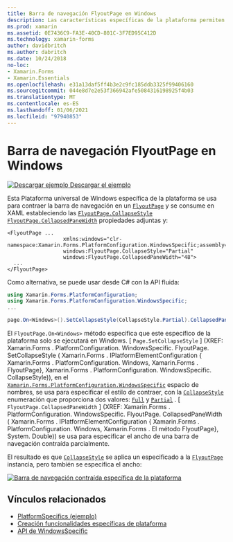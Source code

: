 ```yaml
---
title: Barra de navegación FlyoutPage en Windows
description: Las características específicas de la plataforma permiten consumir funcionalidad que solo está disponible en una plataforma específica, sin necesidad de implementar representadores o efectos personalizados. En este artículo se explica cómo consumir la plataforma específica de Windows que contrae la barra de navegación en un FlyoutPage.
ms.prod: xamarin
ms.assetid: 0E7436C9-FA3E-40CD-801C-3F7ED95C412D
ms.technology: xamarin-forms
author: davidbritch
ms.author: dabritch
ms.date: 10/24/2018
no-loc:
- Xamarin.Forms
- Xamarin.Essentials
ms.openlocfilehash: e31a13daf5ff4b3e2c9fc185ddb3325f99406160
ms.sourcegitcommit: 044e8d7e2e53f366942afe5084316198925f4b03
ms.translationtype: MT
ms.contentlocale: es-ES
ms.lasthandoff: 01/06/2021
ms.locfileid: "97940853"
---
```

# <a name="flyoutpage-navigation-bar-on-windows"></a>Barra de navegación FlyoutPage en Windows

[![Descargar ejemplo](~/media/shared/download.png) Descargar el ejemplo](https://docs.microsoft.com/samples/xamarin/xamarin-forms-samples/userinterface-platformspecifics)

Esta Plataforma universal de Windows específica de la plataforma se usa para contraer la barra de navegación en un [`FlyoutPage`](xref:Xamarin.Forms.FlyoutPage) y se consume en XAML estableciendo las [`FlyoutPage.CollapseStyle`](xref:Xamarin.Forms.PlatformConfiguration.WindowsSpecific.FlyoutPage.CollapseStyleProperty) [`FlyoutPage.CollapsedPaneWidth`](xref:Xamarin.Forms.PlatformConfiguration.WindowsSpecific.FlyoutPage.CollapsedPaneWidthProperty) propiedades adjuntas y:

```xaml
<FlyoutPage ...
                  xmlns:windows="clr-namespace:Xamarin.Forms.PlatformConfiguration.WindowsSpecific;assembly=Xamarin.Forms.Core"
                  windows:FlyoutPage.CollapseStyle="Partial"
                  windows:FlyoutPage.CollapsedPaneWidth="48">
  ...
</FlyoutPage>

```

Como alternativa, se puede usar desde C# con la API fluida:

```csharp
using Xamarin.Forms.PlatformConfiguration;
using Xamarin.Forms.PlatformConfiguration.WindowsSpecific;
...

page.On<Windows>().SetCollapseStyle(CollapseStyle.Partial).CollapsedPaneWidth(148);
```

El `FlyoutPage.On<Windows>` método especifica que este específico de la plataforma solo se ejecutará en Windows. [ `Page.SetCollapseStyle` ] (XREF: Xamarin.Forms . PlatformConfiguration. WindowsSpecific. FlyoutPage. SetCollapseStyle ( Xamarin.Forms . IPlatformElementConfiguration { Xamarin.Forms . PlatformConfiguration. Windows, Xamarin.Forms . FlyoutPage}, Xamarin.Forms . PlatformConfiguration. WindowsSpecific. CollapseStyle)), en el [`Xamarin.Forms.PlatformConfiguration.WindowsSpecific`](xref:Xamarin.Forms.PlatformConfiguration.WindowsSpecific) espacio de nombres, se usa para especificar el estilo de contraer, con la [`CollapseStyle`](xref:Xamarin.Forms.PlatformConfiguration.WindowsSpecific.CollapseStyle) enumeración que proporciona dos valores: [`Full`](xref:Xamarin.Forms.PlatformConfiguration.WindowsSpecific.CollapseStyle.Full) y [`Partial`](xref:Xamarin.Forms.PlatformConfiguration.WindowsSpecific.CollapseStyle.Partial) . [ `FlyoutPage.CollapsedPaneWidth` ] (XREF: Xamarin.Forms . PlatformConfiguration. WindowsSpecific. FlyoutPage. CollapsedPaneWidth ( Xamarin.Forms . IPlatformElementConfiguration { Xamarin.Forms . PlatformConfiguration. Windows, Xamarin.Forms . El método FlyoutPage}, System. Double)) se usa para especificar el ancho de una barra de navegación contraída parcialmente.

El resultado es que [`CollapseStyle`](xref:Xamarin.Forms.PlatformConfiguration.WindowsSpecific.CollapseStyle) se aplica un especificado a la [`FlyoutPage`](xref:Xamarin.Forms.FlyoutPage) instancia, pero también se especifica el ancho:

[![Barra de navegación contraída específica de la plataforma](flyoutpage-navigation-bar-images/collapsed-navigation-bar.png)](flyoutpage-navigation-bar-images/collapsed-navigation-bar-large.png#lightbox "Barra de navegación contraída Platform-Specific")

## <a name="related-links"></a>Vínculos relacionados

- [PlatformSpecifics (ejemplo)](https://docs.microsoft.com/samples/xamarin/xamarin-forms-samples/userinterface-platformspecifics)
- [Creación funcionalidades específicas de plataforma](~/xamarin-forms/platform/platform-specifics/index.md#creating-platform-specifics)
- [API de WindowsSpecific](xref:Xamarin.Forms.PlatformConfiguration.WindowsSpecific)
